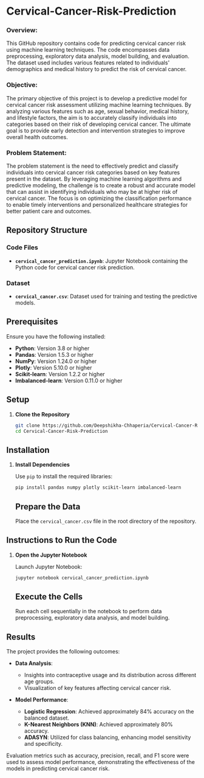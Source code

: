 # Cervical-Cancer-Risk-Prediction

### Overview:
This GitHub repository contains code for predicting cervical cancer risk using machine learning techniques. The code encompasses data preprocessing, exploratory data analysis, model building, and evaluation. The dataset used includes various features related to individuals' demographics and medical history to predict the risk of cervical cancer.

### Objective:
The primary objective of this project is to develop a predictive model for cervical cancer risk assessment utilizing machine learning techniques. By analyzing various features such as age, sexual behavior, medical history, and lifestyle factors, the aim is to accurately classify individuals into categories based on their risk of developing cervical cancer. The ultimate goal is to provide early detection and intervention strategies to improve overall health outcomes.

### Problem Statement:
The problem statement is the need to effectively predict and classify individuals into cervical cancer risk categories based on key features present in the dataset. By leveraging machine learning algorithms and predictive modeling, the challenge is to create a robust and accurate model that can assist in identifying individuals who may be at higher risk of cervical cancer. The focus is on optimizing the classification performance to enable timely interventions and personalized healthcare strategies for better patient care and outcomes.

## Repository Structure

### Code Files
- **`cervical_cancer_prediction.ipynb`**: Jupyter Notebook containing the Python code for cervical cancer risk prediction.

### Dataset
- **`cervical_cancer.csv`**: Dataset used for training and testing the predictive models.

## Prerequisites

Ensure you have the following installed:

- **Python**: Version 3.8 or higher
- **Pandas**: Version 1.5.3 or higher
- **NumPy**: Version 1.24.0 or higher
- **Plotly**: Version 5.10.0 or higher
- **Scikit-learn**: Version 1.2.2 or higher
- **Imbalanced-learn**: Version 0.11.0 or higher

## Setup

1. **Clone the Repository**

   ```bash
   git clone https://github.com/Deepshikha-Chhaperia/Cervical-Cancer-Risk-Prediction.git
   cd Cervical-Cancer-Risk-Prediction
    ```

## Installation

1. **Install Dependencies**

   Use `pip` to install the required libraries:

   ```bash
   pip install pandas numpy plotly scikit-learn imbalanced-learn
   ```

   ## Prepare the Data

   Place the `cervical_cancer.csv` file in the root directory of the repository.

## Instructions to Run the Code

1. **Open the Jupyter Notebook**

   Launch Jupyter Notebook:

   ```bash
   jupyter notebook cervical_cancer_prediction.ipynb
     ```


   ## Execute the Cells

   Run each cell sequentially in the notebook to perform data preprocessing, exploratory data analysis, and model building.

## Results

The project provides the following outcomes:

- **Data Analysis**:
  - Insights into contraceptive usage and its distribution across different age groups.
  - Visualization of key features affecting cervical cancer risk.

- **Model Performance**:
  - **Logistic Regression**: Achieved approximately 84% accuracy on the balanced dataset.
  - **K-Nearest Neighbors (KNN)**: Achieved approximately 80% accuracy.
  - **ADASYN**: Utilized for class balancing, enhancing model sensitivity and specificity.

Evaluation metrics such as accuracy, precision, recall, and F1 score were used to assess model performance, demonstrating the effectiveness of the models in predicting cervical cancer risk.


